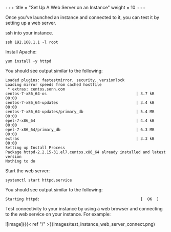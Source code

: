 +++
title = "Set Up A Web Server on an Instance"
weight = 10
+++

Once you've launched an instance and connected to it, you can test it by setting up a web server. 

ssh into your instance. 

    ssh 192.168.1.1 -l root

Install Apache: 

    yum install -y httpd

You should see output similar to the following: 

    Loaded plugins: fastestmirror, security, versionlock
    Loading mirror speeds from cached hostfile
     * extras: centos.sonn.com
    centos-7-x86_64-os                                       | 3.7 kB     00:00
    centos-7-x86_64-updates                                  | 3.4 kB     00:00
    centos-7-x86_64-updates/primary_db                       | 5.4 MB     00:00
    epel-7-x86_64                                            | 4.4 kB     00:00
    epel-7-x86_64/primary_db                                 | 6.3 MB     00:00
    extras                                                   | 3.3 kB     00:00
    Setting up Install Process
    Package httpd-2.2.15-31.el7.centos.x86_64 already installed and latest version
    Nothing to do

Start the web server: 

    systemctl start httpd.service

You should see output similar to the following: 



    Starting httpd:                                            [  OK  ]

Test connectivity to your instance by using a web browser and connecting to the web service on your instance. For example: 


![image]({{< ref "/" >}}images/test_instance_web_server_connect.png)
